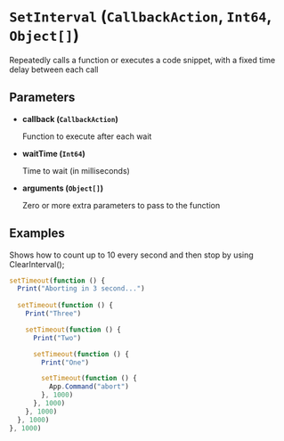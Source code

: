 # `SetInterval` (`CallbackAction`, `Int64`, `Object[]`)


Repeatedly calls a function or executes a code snippet, with a fixed time delay between each call


## Parameters

* **callback (`CallbackAction`)** 

	Function to execute after each wait

* **waitTime (`Int64`)** 

	Time to wait (in milliseconds)

* **arguments (`Object[]`)** 

	Zero or more extra parameters to pass to the function


## Examples

Shows how to count up to 10 every second and then stop by using ClearInterval();

```js
setTimeout(function () {
  Print("Aborting in 3 second...")
   
  setTimeout(function () {
    Print("Three")

    setTimeout(function () {
      Print("Two")

      setTimeout(function () {
        Print("One")

        setTimeout(function () {
          App.Command("abort")
        }, 1000)
      }, 1000)
    }, 1000)
  }, 1000)
}, 1000)
```